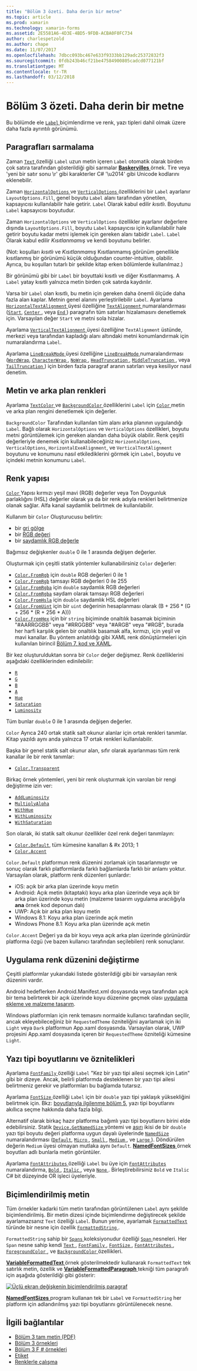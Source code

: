 ```yaml
---
title: "Bölüm 3 özeti. Daha derin bir metne"
ms.topic: article
ms.prod: xamarin
ms.technology: xamarin-forms
ms.assetid: 2E5581A6-4D3E-4BD5-9FDB-ACBA0F0FC734
author: charlespetzold
ms.author: chape
ms.date: 11/07/2017
ms.openlocfilehash: 7dbcc093bc467e633f9333bb129adc25372832f3
ms.sourcegitcommit: 0fdb243b46cf21be47584900805cadcd077121bf
ms.translationtype: MT
ms.contentlocale: tr-TR
ms.lasthandoff: 03/12/2018
---
```

# <a name="summary-of-chapter-3-deeper-into-text"></a>Bölüm 3 özeti. Daha derin bir metne

Bu bölümde ele [ `Label` ](https://developer.xamarin.com/api/type/Xamarin.Forms.Label/) biçimlendirme ve renk, yazı tipleri dahil olmak üzere daha fazla ayrıntılı görünümü.

## <a name="wrapping-paragraphs"></a>Paragrafları sarmalama

Zaman [ `Text` ](https://developer.xamarin.com/api/property/Xamarin.Forms.Label.Text/) özelliği `Label` uzun metin içeren `Label` otomatik olarak birden çok satıra tarafından gösterildiği gibi sarmalar [ **Baskervilles** ](https://github.com/xamarin/xamarin-forms-book-samples/tree/master/Chapter03/Baskervilles) örnek. Tire veya 'yeni bir satır sonu \r' gibi karakterler C# '\u2014' gibi Unicode kodlarını eklenebilir.

Zaman [ `HorizontalOptions` ](https://developer.xamarin.com/api/property/Xamarin.Forms.View.HorizontalOptions/) ve [ `VerticalOptions` ](https://developer.xamarin.com/api/property/Xamarin.Forms.View.VerticalOptions/) özelliklerini bir `Label` ayarlanır `LayoutOptions.Fill`, genel boyutu `Label` alanı tarafından yönetilen, kapsayıcısı kullanılabilir hale getirir. `Label` Olarak kabul edilir *kısıtlı*. Boyutunu `Label` kapsayıcısı boyutudur.

Zaman `HorizontalOptions` ve `VerticalOptions` özellikler ayarlanır değerlere dışında `LayoutOptions.Fill`, boyutu `Label` kapsayıcısı için kullanılabilir hale getirir boyutu kadar metni işlemek için gereken alanı tabidir `Label`. `Label` Olarak kabul edilir *Kısıtlanmamış* ve kendi boyutunu belirler.

(Not: koşulları *kısıtlı* ve *Kısıtlanmamış* Kısıtlanmamış görünüm genellikle kısıtlanmış bir görünümü küçük olduğundan counter-intuitive, olabilir. Ayrıca, bu koşulları tutarlı bir şekilde kitap erken bölümlerde kullanılmaz.)

Bir görünümü gibi bir `Label` bir boyuttaki kısıtlı ve diğer Kısıtlanmamış. A `Label` yatay kısıtlı yalnızca metin birden çok satırda kaydırılır.

Varsa bir `Label` olan kısıtlı, bu metin için gereken daha önemli ölçüde daha fazla alan kaplar. Metnin genel alanını yerleştirilebilir `Label`. Ayarlama [ `HorizontalTextAlignment` ](https://developer.xamarin.com/api/property/Xamarin.Forms.Label.HorizontalTextAlignment/) üyesi özelliğine [ `TextAlignment` ](https://developer.xamarin.com/api/type/Xamarin.Forms.TextAlignment/) numaralandırması ([`Start`](https://developer.xamarin.com/api/field/Xamarin.Forms.TextAlignment.Start/), [ `Center` ](https://developer.xamarin.com/api/field/Xamarin.Forms.TextAlignment.Center/), veya [ `End` ](https://developer.xamarin.com/api/field/Xamarin.Forms.TextAlignment.Center/)) paragrafın tüm satırları hizalamasını denetlemek için. Varsayılan değer `Start` ve metni sola hizalar.

Ayarlama [ `VerticalTextAlignment` ](https://developer.xamarin.com/api/property/Xamarin.Forms.Label.VerticalTextAlignment/) üyesi özelliğine `TextAlignment` üstünde, merkezi veya tarafından kapladığı alanı altındaki metni konumlandırmak için numaralandırma `Label`.

Ayarlama [ `LineBreakMode` ](https://developer.xamarin.com/api/property/Xamarin.Forms.Label.LineBreakMode/) üyesi özelliğine [ `LineBreakMode` ](https://developer.xamarin.com/api/type/Xamarin.Forms.LineBreakMode/) numaralandırması ([`WordWrap`](https://developer.xamarin.com/api/field/Xamarin.Forms.LineBreakMode.WordWrap/), [ `CharacterWrap` ](https://developer.xamarin.com/api/field/Xamarin.Forms.LineBreakMode.CharacterWrap/), [ `NoWrap` ](https://developer.xamarin.com/api/field/Xamarin.Forms.LineBreakMode.NoWrap/), [ `HeadTruncation` ](https://developer.xamarin.com/api/field/Xamarin.Forms.LineBreakMode.HeadTruncation/), [ `MiddleTruncation` ](https://developer.xamarin.com/api/field/Xamarin.Forms.LineBreakMode.MiddleTruncation/), veya [ `TailTruncation` ](https://developer.xamarin.com/api/field/Xamarin.Forms.LineBreakMode.TailTruncation/)) için birden fazla paragraf aranın satırları veya kesiliyor nasıl denetim.

## <a name="text-and-background-colors"></a>Metin ve arka plan renkleri

Ayarlama [ `TextColor` ](https://developer.xamarin.com/api/property/Xamarin.Forms.Label.TextColor/) ve [ `BackgroundColor` ](https://developer.xamarin.com/api/property/Xamarin.Forms.VisualElement.BackgroundColor/) özelliklerini `Label` için [ `Color` ](https://developer.xamarin.com/api/type/Xamarin.Forms.Color/) metin ve arka plan rengini denetlemek için değerler.

`BackgroundColor` Tarafından kullanılan tüm alanı arka planının uygulandığı `Label`. Bağlı olarak `HorizontalOptions` ve `VerticalOptions` özellikleri, boyutu metni görüntülemek için gereken alandan daha büyük olabilir. Renk çeşitli değerleriyle denemek için kullanabileceğiniz `HorizontalOptions`, `VerticalOptions`, `HorizontalExeAlignment`, ve `VerticalTextAlignment` boyutunu ve konumunu nasıl etkilediklerini görmek için `Label`, boyutu ve içindeki metnin konumunu `Label`.

## <a name="the-color-structure"></a>Renk yapısı

[ `Color` ](https://developer.xamarin.com/api/type/Xamarin.Forms.Color/) Yapısı kırmızı yeşil mavi (RGB) değerler veya Ton Doygunluk parlaklığını (HSL) değerler olarak ya da bir renk adıyla renkleri belirtmenize olanak sağlar. Alfa kanal saydamlık belirtmek de kullanılabilir.

Kullanım bir `Color` Oluşturucusu belirtin:

- bir [gri gölge](https://developer.xamarin.com/api/constructor/Xamarin.Forms.Color.Color/p/System.Double/)
- bir [RGB değeri](https://developer.xamarin.com/api/constructor/Xamarin.Forms.Color.Color/p/System.Double/System.Double/System.Double/)
- bir [saydamlık RGB değerle](https://developer.xamarin.com/api/constructor/Xamarin.Forms.Color.Color/p/System.Double/System.Double/System.Double/System.Double/)

Bağımsız değişkenler `double` 0 ile 1 arasında değişen değerler.

Oluşturmak için çeşitli statik yöntemler kullanabilirsiniz `Color` değerler:

- [`Color.FromRgb`](https://developer.xamarin.com/api/member/Xamarin.Forms.Color.FromRgb/p/System.Double/System.Double/System.Double/) için `double` RGB değerleri 0 ile 1
- [`Color.FromRgb`](https://developer.xamarin.com/api/member/Xamarin.Forms.Color.FromRgb/p/System.Int32/System.Int32/System.Int32/) tamsayı RGB değerleri 0 ile 255
- [`Color.FromRgba`](https://developer.xamarin.com/api/member/Xamarin.Forms.Color.FromRgba/p/System.Double/System.Double/System.Double/System.Double/) için `double` saydamlık RGB değerleri
- [`Color.FromRgba`](https://developer.xamarin.com/api/member/Xamarin.Forms.Color.FromRgba/p/System.Int32/System.Int32/System.Int32/System.Int32/) saydam olarak tamsayı RGB değerleri
- [`Color.FromHsla`](https://developer.xamarin.com/api/member/Xamarin.Forms.Color.FromHsla/p/System.Double/System.Double/System.Double/System.Double/) için `double` saydamlık HSL değerleri
- [`Color.FromUint`](https://developer.xamarin.com/api/member/Xamarin.Forms.Color.FromUint/p/System.UInt32/) için bir `uint` değerinin hesaplanması olarak (B + 256 * (G + 256 * (R + 256 * A)))
- [`Color.FromHex`](https://developer.xamarin.com/api/member/Xamarin.Forms.Color.FromHex/p/System.String/) için bir `string` biçiminde onaltılık basamak biçiminin "#AARRGGBB" veya "#RRGGBB" veya "#ARGB" veya "#RGB", burada her harfi karşılık gelen bir onaltılık basamak alfa, kırmızı, için yeşil ve mavi kanallar. Bu yöntem anlatıldığı gibi XAML renk dönüştürmeleri için kullanılan birincil [Bölüm 7, kod ve XAML](~/xamarin-forms/creating-mobile-apps-xamarin-forms/summaries/chapter07.md).

Bir kez oluşturulduktan sonra bir `Color` değer değişmez. Renk özelliklerini aşağıdaki özelliklerinden edinilebilir:

- [`R`](https://developer.xamarin.com/api/property/Xamarin.Forms.Color.R/)
- [`G`](https://developer.xamarin.com/api/property/Xamarin.Forms.Color.G/)
- [`B`](https://developer.xamarin.com/api/property/Xamarin.Forms.Color.B/)
- [`A`](https://developer.xamarin.com/api/property/Xamarin.Forms.Color.A/)
- [`Hue`](https://developer.xamarin.com/api/property/Xamarin.Forms.Color.Hue/)
- [`Saturation`](https://developer.xamarin.com/api/property/Xamarin.Forms.Color.Saturation/)
- [`Luminosity`](https://developer.xamarin.com/api/property/Xamarin.Forms.Color.Luminosity/)

Tüm bunlar `double` 0 ile 1 arasında değişen değerler.

`Color` Ayrıca 240 ortak statik salt okunur alanlar için ortak renkleri tanımlar. Kitap yazıldı aynı anda yalnızca 17 ortak renkleri kullanılabilir.

Başka bir genel statik salt okunur alan, sıfır olarak ayarlanması tüm renk kanallar ile bir renk tanımlar:

- [`Color.Transparent`](https://developer.xamarin.com/api/field/Xamarin.Forms.Color.Transparent/)

Birkaç örnek yöntemleri, yeni bir renk oluşturmak için varolan bir rengi değiştirme izin ver:

- [`AddLuminosity`](https://developer.xamarin.com/api/member/Xamarin.Forms.Color.AddLuminosity/p/System.Double/)
- [`MultiplyAlpha`](https://developer.xamarin.com/api/member/Xamarin.Forms.Color.MultiplyAlpha/p/System.Double/)
- [`WithHue`](https://developer.xamarin.com/api/member/Xamarin.Forms.Color.WithHue/p/System.Double/)
- [`WithLuminosity`](https://developer.xamarin.com/api/member/Xamarin.Forms.Color.WithLuminosity/p/System.Double/)
- [`WithSaturation`](https://developer.xamarin.com/api/member/Xamarin.Forms.Color.WithSaturation/p/System.Double/)

Son olarak, iki statik salt okunur özellikler özel renk değeri tanımlayın:

- [`Color.Default`](https://developer.xamarin.com/api/property/Xamarin.Forms.Color.Default/), tüm kümesine kanalları & #x 2013; 1
- [`Color.Accent`](https://developer.xamarin.com/api/property/Xamarin.Forms.Color.Accent/)

`Color.Default` platformun renk düzenini zorlamak için tasarlanmıştır ve sonuç olarak farklı platformlarda farklı bağlamlarda farklı bir anlamı yoktur. Varsayılan olarak, platform renk düzenleri şunlardır:

- iOS: açık bir arka plan üzerinde koyu metin
- Android: Açık metin (kitaptaki) koyu arka plan üzerinde veya açık bir arka plan üzerinde koyu metin (malzeme tasarım uygulama aracılığıyla **ana** örnek kod deponun dalı)
- UWP: Açık bir arka plan koyu metin
- Windows 8.1: Koyu arka plan üzerinde açık metin
- Windows Phone 8.1: Koyu arka plan üzerinde açık metin

`Color.Accent` Değeri ya da bir koyu veya açık arka plan üzerinde görünürdür platforma özgü (ve bazen kullanıcı tarafından seçilebilen) renk sonuçlanır.

## <a name="changing-the-application-color-scheme"></a>Uygulama renk düzenini değiştirme

Çeşitli platformlar yukarıdaki listede gösterildiği gibi bir varsayılan renk düzenini vardır.

Android hedeflerken Android.Manifest.xml dosyasında veya tarafından açık bir tema belirterek bir açık üzerinde koyu düzenine geçmek olası [uygulama ekleme ve malzeme tasarım](~/xamarin-forms/platform/android/appcompat.md).

Windows platformları için renk temasını normalde kullanıcı tarafından seçilir, ancak ekleyebileceğiniz bir `RequestedTheme` özniteliğini ayarlamak için iki `Light` veya `Dark` platformun App.xaml dosyasında. Varsayılan olarak, UWP projesini App.xaml dosyasında içeren bir `RequestedTheme` özniteliği kümesine `Light`.

## <a name="font-sizes-and-attributes"></a>Yazı tipi boyutlarını ve öznitelikleri

Ayarlama [ `FontFamily` ](https://developer.xamarin.com/api/property/Xamarin.Forms.Label.FontFamily/) özelliği `Label` "Kez bir yazı tipi ailesi seçmek için Latin" gibi bir dizeye. Ancak, belirli platformda desteklenen bir yazı tipi ailesi belirtmeniz gerekir ve platformları bu bağlamda tutarsız.

Ayarlama [ `FontSize` ](https://developer.xamarin.com/api/property/Xamarin.Forms.Label.FontSize/) özelliği `Label` için bir `double` yazı tipi yaklaşık yüksekliğini belirtmek için. Bkz: [boyutlarıyla ilgilenme bölüm 5](chapter05.md), yazı tipi boyutlarını akıllıca seçme hakkında daha fazla bilgi.

Alternatif olarak birkaç hazır platforma bağımlı yazı tipi boyutlarını birini elde edebilirsiniz. Statik [ `Device.GetNamedSize` ](https://developer.xamarin.com/api/member/Xamarin.Forms.Device.GetNamedSize/p/Xamarin.Forms.NamedSize/System.Type/) yöntemi ve [aşırı](https://developer.xamarin.com/api/member/Xamarin.Forms.Device.GetNamedSize/p/Xamarin.Forms.NamedSize/Xamarin.Forms.Element/) ikisi de bir `double` yazı tipi boyutu değeri platforma uygun dayalı üyelerinde [ `NamedSize` ](https://developer.xamarin.com/api/type/Xamarin.Forms.NamedSize/)numaralandırması ([`Default`](https://developer.xamarin.com/api/field/Xamarin.Forms.NamedSize.Default/), [ `Micro` ](https://developer.xamarin.com/api/field/Xamarin.Forms.NamedSize.Micro/), [ `Small` ](https://developer.xamarin.com/api/field/Xamarin.Forms.NamedSize.Small/), [ `Medium` ](https://developer.xamarin.com/api/field/Xamarin.Forms.NamedSize.Medium/),  ve [ `Large` ](https://developer.xamarin.com/api/field/Xamarin.Forms.NamedSize.Large/)). Döndürülen değerin `Medium` üyesi olmayan mutlaka aynı `Default`. [ **NamedFontSizes** ](https://github.com/xamarin/xamarin-forms-book-samples/tree/master/Chapter03/NamedFontSizes) örnek boyutları adlı bunlarla metin görüntüler.

Ayarlama [ `FontAttributes` ](https://developer.xamarin.com/api/property/Xamarin.Forms.Label.FontAttributes/) özelliği `Label` bu üye için [ `FontAttributes` ](https://developer.xamarin.com/api/type/Xamarin.Forms.FontAttributes/) numaralandırma, [ `Bold` ](https://developer.xamarin.com/api/field/Xamarin.Forms.FontAttributes.Bold/), [ `Italic` ](https://developer.xamarin.com/api/field/Xamarin.Forms.FontAttributes.Italic/), veya [ `None` ](https://developer.xamarin.com/api/field/Xamarin.Forms.FontAttributes.None/). Birleştirebilirsiniz `Bold` ve `Italic` C# bit düzeyinde OR işleci üyeleriyle.

## <a name="formatted-text"></a>Biçimlendirilmiş metin

Tüm örnekler kadarki tüm metin tarafından görüntülenen `Label` aynı şekilde biçimlendirilmiş. Bir metin dizesi içinde biçimlendirme değiştirecek şekilde ayarlamazsanız `Text` özelliği `Label`. Bunun yerine, ayarlamak [ `FormattedText` ](https://developer.xamarin.com/api/property/Xamarin.Forms.Label.FormattedText/) türünde bir nesne için özellik [ `FormattedString` ](https://developer.xamarin.com/api/type/Xamarin.Forms.FormattedString/).

`FormattedString` sahip bir [ `Spans` ](https://developer.xamarin.com/api/property/Xamarin.Forms.FormattedString.Spans/) koleksiyonudur özelliği [ `Span` ](https://developer.xamarin.com/api/type/Xamarin.Forms.Span/) nesneleri. Her `Span` nesne sahip kendi [ `Text` ](https://developer.xamarin.com/api/property/Xamarin.Forms.Span.Text/), [ `FontFamily` ](https://developer.xamarin.com/api/property/Xamarin.Forms.Span.FontFamily/), [ `FontSize` ](https://developer.xamarin.com/api/property/Xamarin.Forms.Span.FontSize/), [ `FontAttributes` ](https://developer.xamarin.com/api/property/Xamarin.Forms.Span.FontAttributes/), [ `ForegroundColor` ](https://developer.xamarin.com/api/property/Xamarin.Forms.Span.ForegroundColor/), ve [ `BackgroundColor` ](https://developer.xamarin.com/api/property/Xamarin.Forms.Span.BackgroundColor/) özellikleri.

[ **VariableFormattedText** ](https://github.com/xamarin/xamarin-forms-book-samples/tree/master/Chapter03/VarFormText) örnek gösterilmektedir kullanarak `FormattedText` tek satırlık metin, özellik ve [ **VariableFormattedParagraph** ](https://github.com/xamarin/xamarin-forms-book-samples/tree/master/Chapter03/VarFormPara) tekniği tüm paragrafı için aşağıda gösterildiği gibi gösterir:

[![Üçlü ekran değişkenin biçimlendirilmiş paragraf](images/ch03fg06-small.png "değişkeni biçimlendirilmiş etiket metnini")](images/ch03fg06-large.png#lightbox "değişkeni biçimlendirilmiş etiket metni")

[ **NamedFontSizes** ](https://github.com/xamarin/xamarin-forms-book-samples/tree/master/Chapter03/NamedFontSizes) program kullanan tek bir `Label` ve `FormattedString` her platform için adlandırılmış yazı tipi boyutlarını görüntülenecek nesne.



## <a name="related-links"></a>İlgili bağlantılar

- [Bölüm 3 tam metin (PDF)](https://download.xamarin.com/developer/xamarin-forms-book/XamarinFormsBook-Ch03-Apr2016.pdf)
- [Bölüm 3 örnekleri](https://github.com/xamarin/xamarin-forms-book-samples/tree/master/Chapter03)
- [Bölüm 3 F # örnekleri](https://github.com/xamarin/xamarin-forms-book-samples/tree/master/Chapter03/FS)
- [Etiket](~/xamarin-forms/user-interface/text/label.md)
- [Renklerle çalışma](~/xamarin-forms/user-interface/colors.md)
